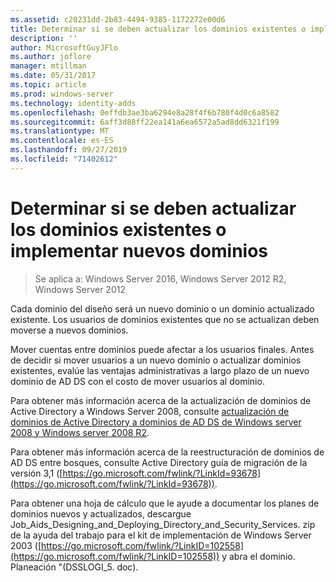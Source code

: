 ```yaml
---
ms.assetid: c20231dd-2b83-4494-9385-1172272e00d6
title: Determinar si se deben actualizar los dominios existentes o implementar nuevos dominios
description: ''
author: MicrosoftGuyJFlo
ms.author: joflore
manager: mtillman
ms.date: 05/31/2017
ms.topic: article
ms.prod: windows-server
ms.technology: identity-adds
ms.openlocfilehash: 0effdb3ae3ba6294e8a28f4f6b780f4d0c6a8582
ms.sourcegitcommit: 6aff3d88ff22ea141a6ea6572a5ad8dd6321f199
ms.translationtype: MT
ms.contentlocale: es-ES
ms.lasthandoff: 09/27/2019
ms.locfileid: "71402612"
---
```

# <a name="determining-whether-to-upgrade-existing-domains-or-deploy-new-domains"></a>Determinar si se deben actualizar los dominios existentes o implementar nuevos dominios

>Se aplica a: Windows Server 2016, Windows Server 2012 R2, Windows Server 2012

Cada dominio del diseño será un nuevo dominio o un dominio actualizado existente. Los usuarios de dominios existentes que no se actualizan deben moverse a nuevos dominios.  
  
Mover cuentas entre dominios puede afectar a los usuarios finales. Antes de decidir si mover usuarios a un nuevo dominio o actualizar dominios existentes, evalúe las ventajas administrativas a largo plazo de un nuevo dominio de AD DS con el costo de mover usuarios al dominio.  
  
Para obtener más información acerca de la actualización de dominios de Active Directory a Windows Server 2008, consulte [actualización de dominios de Active Directory a dominios de AD DS de Windows server 2008 y Windows server 2008 R2](https://technet.microsoft.com/library/cc731188.aspx).  
  
Para obtener más información acerca de la reestructuración de dominios de AD DS entre bosques, consulte Active Directory guía de migración de la versión 3,1 ([https://go.microsoft.com/fwlink/?LinkId=93678](https://go.microsoft.com/fwlink/?LinkId=93678)).  
  
Para obtener una hoja de cálculo que le ayude a documentar los planes de dominios nuevos y actualizados, descargue Job_Aids_Designing_and_Deploying_Directory_and_Security_Services. zip de la ayuda del trabajo para el kit de implementación de Windows Server 2003 ([https://go.microsoft.com/fwlink/?LinkID=102558](https://go.microsoft.com/fwlink/?LinkID=102558)) y abra el dominio. Planeación "(DSSLOGI_5. doc).  
  


